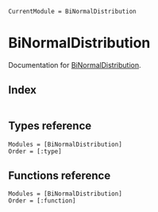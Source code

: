 ```@meta
CurrentModule = BiNormalDistribution
```

# BiNormalDistribution

Documentation for [BiNormalDistribution](https://github.com/abhro/BiNormalDistribution.jl).

## Index
```@index
```

## Types reference
```@autodocs
Modules = [BiNormalDistribution]
Order = [:type]
```

## Functions reference
```@autodocs
Modules = [BiNormalDistribution]
Order = [:function]
```
